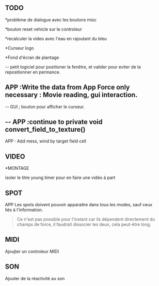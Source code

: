 TODO
--
*problème de dialogue avec les boutons misc



*bouton reset vehicle sur le controleur



*recalculer la video avec l'eau en rajoutant du bleu


*Curseur logo


*Fond d'écran de plantage





--
petit logiciel pour positioner la fenêtre, et valider pour eviter de la repositionner en permance.

APP :Write the data from App Force only necessary : Movie reading, gui interaction.
--

--
GUI ; bouton pour afficher le curseur.

--
APP :continue to private void convert_field_to_texture()
--
APP : Add mess, wind by target field cell



VIDEO
--

*MONTAGE

isoler le titre young timer pour en faire une vidéo à part



SPOT
--
APP Les spots doivent pouvoir apparaitre dans tous les modes, sauf ceux liés à l'information.
> Ce n'est pas possible pour l'instant car ils dépendent directement du champs de force, il faudrait dissocier les deux, cela peut-être long.


MIDI
--
Ajoujter un controleur MIDI


SON
--
Ajouter de la réactivité au son

